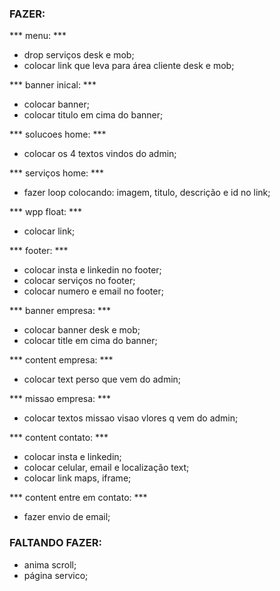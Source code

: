 ### FAZER:

*** menu: ***
- drop serviços desk e mob;
- colocar link que leva para área cliente desk e mob;

*** banner inical: ***
- colocar banner;
- colocar titulo em cima do banner;

*** solucoes home: ***
- colocar os 4 textos vindos do admin;

*** serviços home: ***
- fazer loop colocando: imagem, titulo, descrição e id no link;

*** wpp float: ***
- colocar link;

*** footer: ***
- colocar insta e linkedin no footer;
- colocar serviços no footer;
- colocar numero e email no footer;

*** banner empresa: ***
- colocar banner desk e mob;
- colocar title em cima do banner;

*** content empresa: ***
- colocar text perso que vem do admin;

*** missao empresa: ***
- colocar textos missao visao vlores q vem do admin;

*** content contato: ***
- colocar insta e linkedin;
- colocar celular, email e localização text;
- colocar link maps, iframe;

*** content entre em contato: ***
- fazer envio de email;



### FALTANDO FAZER:
- anima scroll;
- página servico;